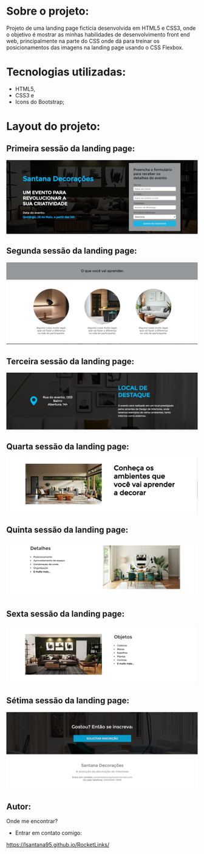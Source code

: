 # Sobre o projeto:

Projeto de uma landing page fictícia desenvolvida em HTML5 e CSS3, onde o objetivo é mostrar as minhas habilidades de desenvolvimento front end web, principalmente na parte do CSS onde dá para treinar os posicionamentos das imagens na landing page usando o CSS Flexbox.

# Tecnologias utilizadas:

- HTML5, 
- CSS3 e
- Icons do Bootstrap;

# Layout do projeto:

## Primeira sessão da landing page:

<img src="./img_project/Image_1.png">

## Segunda sessão da landing page:

<img src="./img_project/Image_2.png">

## Terceira sessão da landing page:

<img src="./img_project/Image_3.png">

## Quarta sessão da landing page:

<img src="./img_project/Image_4.png">

## Quinta sessão da landing page:

<img src="./img_project/Image_5.png">

## Sexta sessão da landing page:

<img src="./img_project/Image_6.png">

## Sétima sessão da landing page:

<img src="./img_project/Image_7.png">

## Autor:

Onde me encontrar?

- Entrar em contato comigo:

https://lsantana95.github.io/RocketLinks/ 